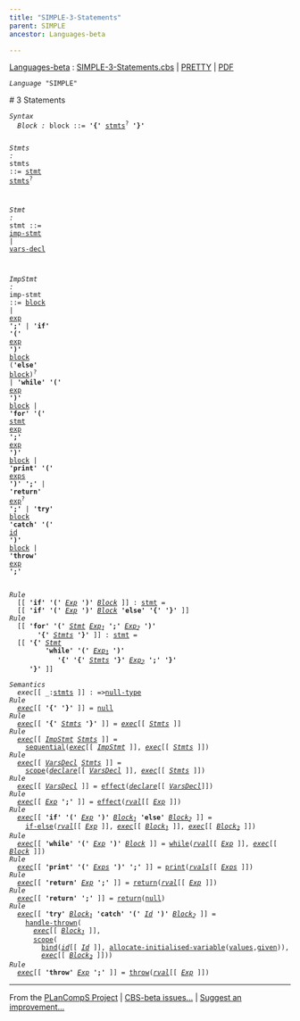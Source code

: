 ```yaml
---
title: "SIMPLE-3-Statements"
parent: SIMPLE
ancestor: Languages-beta

---
```


[Languages-beta] : [SIMPLE-3-Statements.cbs] \| [PRETTY] \| [PDF]


<div class="highlighter-rouge"><pre class="highlight"><code><i class="keyword">Language</i> <span id="Language_SIMPLE">"SIMPLE"</span></code></pre></div>
# <span id="SectionNumber_3">3</span> Statements

<div class="highlighter-rouge"><pre class="highlight"><code><i class="keyword">Syntax</i>
  <i class="keyword"></i><i class="var"><i class="var"><span id="VariableStem_Block">Block</span></i> :</i> <span class="syn-name"><span id="SyntaxName_block">block</span></span> ::= <b class="atom">'{'</b> <span class="syn-name"><a href="#SyntaxName_stmts">stmts</a></span><sup class="sup">?</sup> <b class="atom">'}'</b>

  <i class="keyword"></i><i class="var"><i class="var"><span id="VariableStem_Stmts">Stmts</span></i> :</i> <span class="syn-name"><span id="SyntaxName_stmts">stmts</span></span> ::= <span class="syn-name"><a href="#SyntaxName_stmt">stmt</a></span> <span class="syn-name"><a href="#SyntaxName_stmts">stmts</a></span><sup class="sup">?</sup>

  <i class="keyword"></i><i class="var"><i class="var"><span id="VariableStem_Stmt">Stmt</span></i> :</i> <span class="syn-name"><span id="SyntaxName_stmt">stmt</span></span> ::= <span class="syn-name"><a href="#SyntaxName_imp-stmt">imp-stmt</a></span> | <span class="syn-name"><a href="../SIMPLE-4-Declarations/index.html#SyntaxName_vars-decl">vars-decl</a></span>
    
  <i class="keyword"></i><i class="var"><i class="var"><span id="VariableStem_ImpStmt">ImpStmt</span></i> :</i> <span class="syn-name"><span id="SyntaxName_imp-stmt">imp-stmt</span></span> ::= <span class="syn-name"><a href="#SyntaxName_block">block</a></span>
               |  <span class="syn-name"><a href="../SIMPLE-2-Expressions/index.html#SyntaxName_exp">exp</a></span> <b class="atom">';'</b>
               |  <b class="atom">'if'</b> <b class="atom">'('</b> <span class="syn-name"><a href="../SIMPLE-2-Expressions/index.html#SyntaxName_exp">exp</a></span> <b class="atom">')'</b> <span class="syn-name"><a href="#SyntaxName_block">block</a></span> (<b class="atom">'else'</b> <span class="syn-name"><a href="#SyntaxName_block">block</a></span>)<sup class="sup">?</sup>
               |  <b class="atom">'while'</b> <b class="atom">'('</b> <span class="syn-name"><a href="../SIMPLE-2-Expressions/index.html#SyntaxName_exp">exp</a></span> <b class="atom">')'</b> <span class="syn-name"><a href="#SyntaxName_block">block</a></span>
               |  <b class="atom">'for'</b> <b class="atom">'('</b> <span class="syn-name"><a href="#SyntaxName_stmt">stmt</a></span> <span class="syn-name"><a href="../SIMPLE-2-Expressions/index.html#SyntaxName_exp">exp</a></span> <b class="atom">';'</b> <span class="syn-name"><a href="../SIMPLE-2-Expressions/index.html#SyntaxName_exp">exp</a></span> <b class="atom">')'</b> <span class="syn-name"><a href="#SyntaxName_block">block</a></span>
               |  <b class="atom">'print'</b> <b class="atom">'('</b> <span class="syn-name"><a href="../SIMPLE-2-Expressions/index.html#SyntaxName_exps">exps</a></span> <b class="atom">')'</b> <b class="atom">';'</b>
               |  <b class="atom">'return'</b> <span class="syn-name"><a href="../SIMPLE-2-Expressions/index.html#SyntaxName_exp">exp</a></span><sup class="sup">?</sup> <b class="atom">';'</b>
               |  <b class="atom">'try'</b> <span class="syn-name"><a href="#SyntaxName_block">block</a></span> <b class="atom">'catch'</b> <b class="atom">'('</b> <span class="syn-name"><a href="../SIMPLE-1-Lexical/index.html#SyntaxName_id">id</a></span> <b class="atom">')'</b> <span class="syn-name"><a href="#SyntaxName_block">block</a></span>
               |  <b class="atom">'throw'</b> <span class="syn-name"><a href="../SIMPLE-2-Expressions/index.html#SyntaxName_exp">exp</a></span> <b class="atom">';'</b></code></pre></div>

<div class="highlighter-rouge"><pre class="highlight"><code><i class="keyword">Rule</i>
  [[ <b class="atom">'if'</b> <b class="atom">'('</b> <span id="Variable218_Exp"><i class="var"><a href="../SIMPLE-2-Expressions/index.html#VariableStem_Exp">Exp</a></i></span> <b class="atom">')'</b> <span id="Variable225_Block"><i class="var"><a href="#VariableStem_Block">Block</a></i></span> ]] : <span class="syn-name"><a href="#SyntaxName_stmt">stmt</a></span> =
  [[ <b class="atom">'if'</b> <b class="atom">'('</b> <a href="#Variable218_Exp"><i class="var">Exp</i></a> <b class="atom">')'</b> <a href="#Variable225_Block"><i class="var">Block</i></a> <b class="atom">'else'</b> <b class="atom">'{'</b> <b class="atom">'}'</b> ]]
<i class="keyword">Rule</i>
  [[ <b class="atom">'for'</b> <b class="atom">'('</b> <span id="Variable279_Stmt"><i class="var"><a href="#VariableStem_Stmt">Stmt</a></i></span> <span id="Variable285_Exp1"><i class="var"><a href="../SIMPLE-2-Expressions/index.html#VariableStem_Exp">Exp</a><sub class="sub">1</sub></i></span> <b class="atom">';'</b> <span id="Variable293_Exp2"><i class="var"><a href="../SIMPLE-2-Expressions/index.html#VariableStem_Exp">Exp</a><sub class="sub">2</sub></i></span> <b class="atom">')'</b> 
       <b class="atom">'{'</b> <span id="Variable302_Stmts"><i class="var"><a href="#VariableStem_Stmts">Stmts</a></i></span> <b class="atom">'}'</b> ]] : <span class="syn-name"><a href="#SyntaxName_stmt">stmt</a></span> =
  [[ <b class="atom">'{'</b> <a href="#Variable279_Stmt"><i class="var">Stmt</i></a> 
         <b class="atom">'while'</b> <b class="atom">'('</b> <a href="#Variable285_Exp1"><i class="var">Exp<sub class="sub">1</sub></i></a> <b class="atom">')'</b> 
            <b class="atom">'{'</b> <b class="atom">'{'</b> <a href="#Variable302_Stmts"><i class="var">Stmts</i></a> <b class="atom">'}'</b> <a href="#Variable293_Exp2"><i class="var">Exp<sub class="sub">2</sub></i></a> <b class="atom">';'</b> <b class="atom">'}'</b>
     <b class="atom">'}'</b> ]]</code></pre></div>

<div class="highlighter-rouge"><pre class="highlight"><code><i class="keyword">Semantics</i>
  <i class="sem-name"><span id="SemanticsName_exec">exec</span></i>[[ _:<span class="syn-name"><a href="#SyntaxName_stmts">stmts</a></span> ]] : =><span class="name"><a href="../../../../../Funcons-beta/Values/Primitive/Null/index.html#Name_null-type">null-type</a></span>
<i class="keyword">Rule</i>
  <i class="sem-name"><a href="#SemanticsName_exec">exec</a></i>[[ <b class="atom">'{'</b> <b class="atom">'}'</b> ]] = <span class="name"><a href="../../../../../Funcons-beta/Values/Primitive/Null/index.html#Name_null">null</a></span>
<i class="keyword">Rule</i>
  <i class="sem-name"><a href="#SemanticsName_exec">exec</a></i>[[ <b class="atom">'{'</b> <span id="Variable420_Stmts"><i class="var"><a href="#VariableStem_Stmts">Stmts</a></i></span> <b class="atom">'}'</b> ]] = <i class="sem-name"><a href="#SemanticsName_exec">exec</a></i>[[ <a href="#Variable420_Stmts"><i class="var">Stmts</i></a> ]]
<i class="keyword">Rule</i>
  <i class="sem-name"><a href="#SemanticsName_exec">exec</a></i>[[ <span id="Variable453_ImpStmt"><i class="var"><a href="#VariableStem_ImpStmt">ImpStmt</a></i></span> <span id="Variable458_Stmts"><i class="var"><a href="#VariableStem_Stmts">Stmts</a></i></span> ]] = 
    <span class="name"><a href="../../../../../Funcons-beta/Computations/Normal/Flowing/index.html#Name_sequential">sequential</a></span>(<i class="sem-name"><a href="#SemanticsName_exec">exec</a></i>[[ <a href="#Variable453_ImpStmt"><i class="var">ImpStmt</i></a> ]], <i class="sem-name"><a href="#SemanticsName_exec">exec</a></i>[[ <a href="#Variable458_Stmts"><i class="var">Stmts</i></a> ]])
<i class="keyword">Rule</i>
  <i class="sem-name"><a href="#SemanticsName_exec">exec</a></i>[[ <span id="Variable508_VarsDecl"><i class="var"><a href="../SIMPLE-4-Declarations/index.html#VariableStem_VarsDecl">VarsDecl</a></i></span> <span id="Variable513_Stmts"><i class="var"><a href="#VariableStem_Stmts">Stmts</a></i></span> ]] = 
    <span class="name"><a href="../../../../../Funcons-beta/Computations/Normal/Binding/index.html#Name_scope">scope</a></span>(<i class="sem-name"><a href="../SIMPLE-4-Declarations/index.html#SemanticsName_declare">declare</a></i>[[ <a href="#Variable508_VarsDecl"><i class="var">VarsDecl</i></a> ]], <i class="sem-name"><a href="#SemanticsName_exec">exec</a></i>[[ <a href="#Variable513_Stmts"><i class="var">Stmts</i></a> ]])
<i class="keyword">Rule</i>
  <i class="sem-name"><a href="#SemanticsName_exec">exec</a></i>[[ <span id="Variable563_VarsDecl"><i class="var"><a href="../SIMPLE-4-Declarations/index.html#VariableStem_VarsDecl">VarsDecl</a></i></span> ]] = <span class="name"><a href="../../../../../Funcons-beta/Computations/Normal/Flowing/index.html#Name_effect">effect</a></span>(<i class="sem-name"><a href="../SIMPLE-4-Declarations/index.html#SemanticsName_declare">declare</a></i>[[ <a href="#Variable563_VarsDecl"><i class="var">VarsDecl</i></a>]])
<i class="keyword">Rule</i>
  <i class="sem-name"><a href="#SemanticsName_exec">exec</a></i>[[ <span id="Variable599_Exp"><i class="var"><a href="../SIMPLE-2-Expressions/index.html#VariableStem_Exp">Exp</a></i></span> <b class="atom">';'</b> ]] = <span class="name"><a href="../../../../../Funcons-beta/Computations/Normal/Flowing/index.html#Name_effect">effect</a></span>(<i class="sem-name"><a href="../SIMPLE-2-Expressions/index.html#SemanticsName_rval">rval</a></i>[[ <a href="#Variable599_Exp"><i class="var">Exp</i></a> ]])
<i class="keyword">Rule</i>
  <i class="sem-name"><a href="#SemanticsName_exec">exec</a></i>[[ <b class="atom">'if'</b> <b class="atom">'('</b> <span id="Variable642_Exp"><i class="var"><a href="../SIMPLE-2-Expressions/index.html#VariableStem_Exp">Exp</a></i></span> <b class="atom">')'</b> <span id="Variable650_Block1"><i class="var"><a href="#VariableStem_Block">Block</a><sub class="sub">1</sub></i></span> <b class="atom">'else'</b> <span id="Variable658_Block2"><i class="var"><a href="#VariableStem_Block">Block</a><sub class="sub">2</sub></i></span> ]] =
    <span class="name"><a href="../../../../../Funcons-beta/Computations/Normal/Flowing/index.html#Name_if-else">if-else</a></span>(<i class="sem-name"><a href="../SIMPLE-2-Expressions/index.html#SemanticsName_rval">rval</a></i>[[ <a href="#Variable642_Exp"><i class="var">Exp</i></a> ]], <i class="sem-name"><a href="#SemanticsName_exec">exec</a></i>[[ <a href="#Variable650_Block1"><i class="var">Block<sub class="sub">1</sub></i></a> ]], <i class="sem-name"><a href="#SemanticsName_exec">exec</a></i>[[ <a href="#Variable658_Block2"><i class="var">Block<sub class="sub">2</sub></i></a> ]])
<i class="keyword">Rule</i>
  <i class="sem-name"><a href="#SemanticsName_exec">exec</a></i>[[ <b class="atom">'while'</b> <b class="atom">'('</b> <span id="Variable732_Exp"><i class="var"><a href="../SIMPLE-2-Expressions/index.html#VariableStem_Exp">Exp</a></i></span> <b class="atom">')'</b> <span id="Variable739_Block"><i class="var"><a href="#VariableStem_Block">Block</a></i></span> ]] = <span class="name"><a href="../../../../../Funcons-beta/Computations/Normal/Flowing/index.html#Name_while">while</a></span>(<i class="sem-name"><a href="../SIMPLE-2-Expressions/index.html#SemanticsName_rval">rval</a></i>[[ <a href="#Variable732_Exp"><i class="var">Exp</i></a> ]], <i class="sem-name"><a href="#SemanticsName_exec">exec</a></i>[[ <a href="#Variable739_Block"><i class="var">Block</i></a> ]])
<i class="keyword">Rule</i>
  <i class="sem-name"><a href="#SemanticsName_exec">exec</a></i>[[ <b class="atom">'print'</b> <b class="atom">'('</b> <span id="Variable796_Exps"><i class="var"><a href="../SIMPLE-2-Expressions/index.html#VariableStem_Exps">Exps</a></i></span> <b class="atom">')'</b> <b class="atom">';'</b> ]] = <span class="name"><a href="../../../../../Funcons-beta/Computations/Normal/Interacting/index.html#Name_print">print</a></span>(<i class="sem-name"><a href="../SIMPLE-2-Expressions/index.html#SemanticsName_rvals">rvals</a></i>[[ <a href="#Variable796_Exps"><i class="var">Exps</i></a> ]])
<i class="keyword">Rule</i>
  <i class="sem-name"><a href="#SemanticsName_exec">exec</a></i>[[ <b class="atom">'return'</b> <span id="Variable842_Exp"><i class="var"><a href="../SIMPLE-2-Expressions/index.html#VariableStem_Exp">Exp</a></i></span> <b class="atom">';'</b> ]] = <span class="name"><a href="../../../../../Funcons-beta/Computations/Abnormal/Returning/index.html#Name_return">return</a></span>(<i class="sem-name"><a href="../SIMPLE-2-Expressions/index.html#SemanticsName_rval">rval</a></i>[[ <a href="#Variable842_Exp"><i class="var">Exp</i></a> ]])
<i class="keyword">Rule</i>
  <i class="sem-name"><a href="#SemanticsName_exec">exec</a></i>[[ <b class="atom">'return'</b> <b class="atom">';'</b> ]] = <span class="name"><a href="../../../../../Funcons-beta/Computations/Abnormal/Returning/index.html#Name_return">return</a></span>(<span class="name"><a href="../../../../../Funcons-beta/Values/Primitive/Null/index.html#Name_null">null</a></span>)
<i class="keyword">Rule</i>
  <i class="sem-name"><a href="#SemanticsName_exec">exec</a></i>[[ <b class="atom">'try'</b> <span id="Variable911_Block1"><i class="var"><a href="#VariableStem_Block">Block</a><sub class="sub">1</sub></i></span> <b class="atom">'catch'</b> <b class="atom">'('</b> <span id="Variable920_Id"><i class="var"><a href="../SIMPLE-1-Lexical/index.html#VariableStem_Id">Id</a></i></span> <b class="atom">')'</b> <span id="Variable928_Block2"><i class="var"><a href="#VariableStem_Block">Block</a><sub class="sub">2</sub></i></span> ]] =
    <span class="name"><a href="../../../../../Funcons-beta/Computations/Abnormal/Throwing/index.html#Name_handle-thrown">handle-thrown</a></span>(
      <i class="sem-name"><a href="#SemanticsName_exec">exec</a></i>[[ <a href="#Variable911_Block1"><i class="var">Block<sub class="sub">1</sub></i></a> ]],
      <span class="name"><a href="../../../../../Funcons-beta/Computations/Normal/Binding/index.html#Name_scope">scope</a></span>(
        <span class="name"><a href="../../../../../Funcons-beta/Computations/Normal/Binding/index.html#Name_bind">bind</a></span>(<i class="sem-name"><a href="../SIMPLE-1-Lexical/index.html#SemanticsName_id">id</a></i>[[ <a href="#Variable920_Id"><i class="var">Id</i></a> ]], <span class="name"><a href="../../../../../Funcons-beta/Computations/Normal/Storing/index.html#Name_allocate-initialised-variable">allocate-initialised-variable</a></span>(<span class="name"><a href="../../../../../Funcons-beta/Values/Value-Types/index.html#Name_values">values</a></span>,<span class="name"><a href="../../../../../Funcons-beta/Computations/Normal/Giving/index.html#Name_given">given</a></span>)),
        <i class="sem-name"><a href="#SemanticsName_exec">exec</a></i>[[ <a href="#Variable928_Block2"><i class="var">Block<sub class="sub">2</sub></i></a> ]]))
<i class="keyword">Rule</i>
  <i class="sem-name"><a href="#SemanticsName_exec">exec</a></i>[[ <b class="atom">'throw'</b> <span id="Variable1027_Exp"><i class="var"><a href="../SIMPLE-2-Expressions/index.html#VariableStem_Exp">Exp</a></i></span> <b class="atom">';'</b> ]] = <span class="name"><a href="../../../../../Funcons-beta/Computations/Abnormal/Throwing/index.html#Name_throw">throw</a></span>(<i class="sem-name"><a href="../SIMPLE-2-Expressions/index.html#SemanticsName_rval">rval</a></i>[[ <a href="#Variable1027_Exp"><i class="var">Exp</i></a> ]])</code></pre></div>




[Funcons-beta]: /CBS-beta/docs/Funcons-beta
  "FUNCONS-BETA"
[Unstable-Funcons-beta]: /CBS-beta/docs/Unstable-Funcons-beta
  "UNSTABLE-FUNCONS-BETA"
[Languages-beta]: /CBS-beta/docs/Languages-beta
  "LANGUAGES-BETA"
[Unstable-Languages-beta]: /CBS-beta/docs/Unstable-Languages-beta
  "UNSTABLE-LANGUAGES-BETA"
[CBS-beta]: /CBS-beta
  "CBS-BETA"
[SIMPLE-3-Statements.cbs]: https://github.com/plancomps/CBS-beta/blob/master/Languages-beta/SIMPLE/SIMPLE-cbs/SIMPLE/SIMPLE-3-Statements/SIMPLE-3-Statements.cbs
  "CBS SOURCE FILE ON GITHUB"
[PLAIN]: /CBS-beta/docs/Languages-beta/SIMPLE/SIMPLE-cbs/SIMPLE/SIMPLE-3-Statements
  "CBS SOURCE WEB PAGE"
[PRETTY]: /CBS-beta/math/Languages-beta/SIMPLE/SIMPLE-cbs/SIMPLE/SIMPLE-3-Statements
  "CBS-KATEX WEB PAGE"
[PDF]: /CBS-beta/math/Languages-beta/SIMPLE/SIMPLE-cbs/SIMPLE/SIMPLE-3-Statements/SIMPLE-3-Statements.pdf
  "CBS-LATEX PDF FILE"
[PLanCompS Project]: https://plancomps.github.io
  "PROGRAMMING LANGUAGE COMPONENTS AND SPECIFICATIONS PROJECT HOME PAGE"

____

From the [PLanCompS Project] | [CBS-beta issues...] | [Suggest an improvement...]

[CBS-beta issues...]: https://github.com/plancomps/CBS-beta/issues
   "CBS-BETA ISSUE REPORTS ON GITHUB"
 [Suggest an improvement...]: mailto:plancomps@gmail.com?Subject=CBS-beta%20-%20comment&Body=Re%3A%20CBS-beta%20specification%20at%20SIMPLE/SIMPLE-3-Statements/SIMPLE-3-Statements.cbs%0A%0AComment/Query/Issue/Suggestion%3A%0A%0A%0ASignature%3A%0A
   "GENERATE AN EMAIL TEMPLATE"
